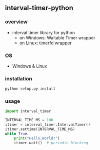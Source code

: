 ## interval-timer-python

### overview
- interval timer library for python
    - on Windows: Waitable Timer wrapper
    - on Linux: timerfd wrapper

### OS
- Windows & Linux

### installation
```bash
python setup.py install
```

### usage
```python
import interval_timer

INTERVAL_TIME_MS = 100
itimer = interval_timer.IntervalTimer()
itimer.settime(INTERVAL_TIME_MS)
while True:
    print("Hello,World!")
    itimer.wait()  # periodic blocking
```
